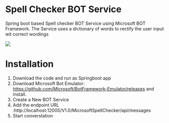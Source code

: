 # Spell Checker BOT Service
Spring boot based Spell checker BOT Service using Microsoft BOT Framework.
The Service uses a dictionary of words to rectify the user input wit correct wordings 


![](https://github.com/actions/MicrosoftBotSpellChecker/workflows/github_CI_workflow.yml/badge.svg)


# Installation
   1. Download the code and run as Springboot app
   2. Download Microsoft Bot Emulator: https://github.com/Microsoft/BotFramework-Emulator/releases and install.
   3. Create a New BOT Service
   4. Add the endpoint URL :http://localhost:12005/V1.0/MicrosoftSpellChecker/api/messages
   5. Start converstation
